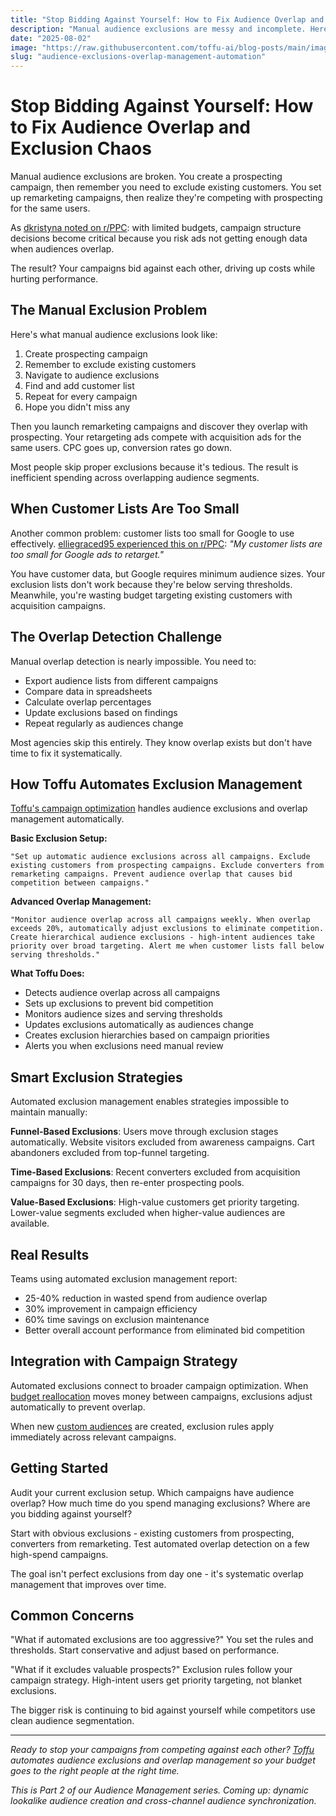 ```yaml
---
title: "Stop Bidding Against Yourself: How to Fix Audience Overlap and Exclusion Chaos"
description: "Manual audience exclusions are messy and incomplete. Here's how to automate overlap management so your campaigns stop competing against each other."
date: "2025-08-02"
image: "https://raw.githubusercontent.com/toffu-ai/blog-posts/main/images/audience-exclusions-overlap-management-hero.avif"
slug: "audience-exclusions-overlap-management-automation"
---
```


# Stop Bidding Against Yourself: How to Fix Audience Overlap and Exclusion Chaos

Manual audience exclusions are broken. You create a prospecting campaign, then remember you need to exclude existing customers. You set up remarketing campaigns, then realize they're competing with prospecting for the same users.

As [dkristyna noted on r/PPC](https://reddit.com/r/PPC/comments/1kg5cbm/campaign_structure_with_tiny_budget_in_google/): with limited budgets, campaign structure decisions become critical because you risk ads not getting enough data when audiences overlap.

The result? Your campaigns bid against each other, driving up costs while hurting performance.

## The Manual Exclusion Problem

Here's what manual audience exclusions look like:

1. Create prospecting campaign
2. Remember to exclude existing customers
3. Navigate to audience exclusions
4. Find and add customer list
5. Repeat for every campaign
6. Hope you didn't miss any

Then you launch remarketing campaigns and discover they overlap with prospecting. Your retargeting ads compete with acquisition ads for the same users. CPC goes up, conversion rates go down.

Most people skip proper exclusions because it's tedious. The result is inefficient spending across overlapping audience segments.

## When Customer Lists Are Too Small

Another common problem: customer lists too small for Google to use effectively. [elliegraced95 experienced this on r/PPC](https://reddit.com/r/PPC/comments/1l88e7d/best_way_for_retargeting_without_customer_lists/): *"My customer lists are too small for Google ads to retarget."*

You have customer data, but Google requires minimum audience sizes. Your exclusion lists don't work because they're below serving thresholds. Meanwhile, you're wasting budget targeting existing customers with acquisition campaigns.

## The Overlap Detection Challenge

Manual overlap detection is nearly impossible. You need to:
- Export audience lists from different campaigns
- Compare data in spreadsheets
- Calculate overlap percentages
- Update exclusions based on findings
- Repeat regularly as audiences change

Most agencies skip this entirely. They know overlap exists but don't have time to fix it systematically.

## How Toffu Automates Exclusion Management

[Toffu's campaign optimization](https://toffu.ai/academy/campaign-optimization) handles audience exclusions and overlap management automatically.

**Basic Exclusion Setup:**
```
"Set up automatic audience exclusions across all campaigns. Exclude existing customers from prospecting campaigns. Exclude converters from remarketing campaigns. Prevent audience overlap that causes bid competition between campaigns."
```

**Advanced Overlap Management:**
```
"Monitor audience overlap across all campaigns weekly. When overlap exceeds 20%, automatically adjust exclusions to eliminate competition. Create hierarchical audience exclusions - high-intent audiences take priority over broad targeting. Alert me when customer lists fall below serving thresholds."
```

**What Toffu Does:**
- Detects audience overlap across all campaigns
- Sets up exclusions to prevent bid competition
- Monitors audience sizes and serving thresholds
- Updates exclusions automatically as audiences change
- Creates exclusion hierarchies based on campaign priorities
- Alerts you when exclusions need manual review

## Smart Exclusion Strategies

Automated exclusion management enables strategies impossible to maintain manually:

**Funnel-Based Exclusions**: Users move through exclusion stages automatically. Website visitors excluded from awareness campaigns. Cart abandoners excluded from top-funnel targeting.

**Time-Based Exclusions**: Recent converters excluded from acquisition campaigns for 30 days, then re-enter prospecting pools.

**Value-Based Exclusions**: High-value customers get priority targeting. Lower-value segments excluded when higher-value audiences are available.

## Real Results

Teams using automated exclusion management report:
- 25-40% reduction in wasted spend from audience overlap
- 30% improvement in campaign efficiency 
- 60% time savings on exclusion maintenance
- Better overall account performance from eliminated bid competition

## Integration with Campaign Strategy

Automated exclusions connect to broader campaign optimization. When [budget reallocation](https://toffu.ai/blog/budget-reallocation-automation-winning-campaigns) moves money between campaigns, exclusions adjust automatically to prevent overlap.

When new [custom audiences](https://toffu.ai/blog/audience-management-automation-custom-audiences) are created, exclusion rules apply immediately across relevant campaigns.

## Getting Started

Audit your current exclusion setup. Which campaigns have audience overlap? How much time do you spend managing exclusions? Where are you bidding against yourself?

Start with obvious exclusions - existing customers from prospecting, converters from remarketing. Test automated overlap detection on a few high-spend campaigns.

The goal isn't perfect exclusions from day one - it's systematic overlap management that improves over time.

## Common Concerns

"What if automated exclusions are too aggressive?" You set the rules and thresholds. Start conservative and adjust based on performance.

"What if it excludes valuable prospects?" Exclusion rules follow your campaign strategy. High-intent users get priority targeting, not blanket exclusions.

The bigger risk is continuing to bid against yourself while competitors use clean audience segmentation.

---

*Ready to stop your campaigns from competing against each other? [Toffu](https://toffu.ai) automates audience exclusions and overlap management so your budget goes to the right people at the right time.*

*This is Part 2 of our Audience Management series. Coming up: dynamic lookalike audience creation and cross-channel audience synchronization.*